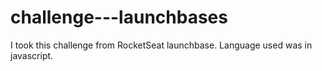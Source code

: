# challenge---launchbases
I took this challenge from RocketSeat launchbase. Language used was in javascript. 
